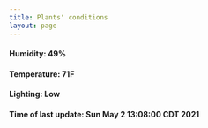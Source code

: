 ```yaml
---
title: Plants' conditions
layout: page
---
```



#### Humidity: 49%
#### Temperature: 71F
#### Lighting: Low
#### Time of last update: Sun May  2 13:08:00 CDT 2021
